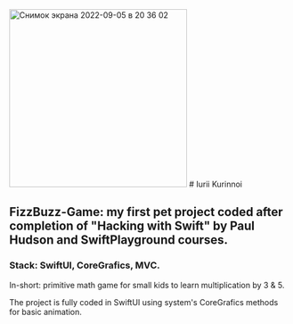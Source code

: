 <img width="319" alt="Снимок экрана 2022-09-05 в 20 36 02" src="https://user-images.githubusercontent.com/105720427/188490267-62fe8c6b-c8db-490f-9dc9-f9aed416d150.png">
# Iurii Kurinnoi

## FizzBuzz-Game: my first pet project coded after completion of "Hacking with Swift" by Paul Hudson and SwiftPlayground courses.

### Stack: SwiftUI, CoreGrafics, MVC.

In-short: primitive math game for small kids to learn multiplication by 3 & 5.

The project is fully coded in SwiftUI using system's CoreGrafics methods for basic animation.
